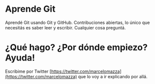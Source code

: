 # Aprende Git
Aprendé Git usando Git y GitHub. Contribuciones abiertas, lo único que necesitás es saber leer y escribir. Cualquier cosa preguntá.

# ¿Qué hago? ¿Por dónde empiezo? Ayuda!
Escribime por Twitter [https://twitter.com/marcelomazza](https://twitter.com/marcelomazza) que lo voy a ir explicando por allá.

